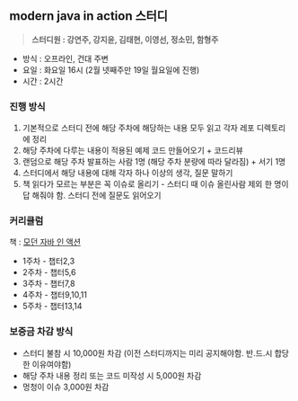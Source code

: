 ## modern java in action 스터디

> **스터디원 : 강연주, 강지윤, 김태현, 이영선, 정소민, 함형주**

* 방식 : 오프라인, 건대 주변
* 요일 : 화요일 16시 (2월 넷째주만 19일 월요일에 진행)
* 시간 : 2시간

### 진행 방식
1. 기본적으로 스터디 전에 해당 주차에 해당하는 내용 모두 읽고 각자 레포 디렉토리에 정리
2. 해당 주차에 다루는 내용이 적용된 예제 코드 만들어오기 + 코드리뷰
3. 랜덤으로 해당 주차 발표하는 사람 1명 (해당 주차 분량에 따라 달라짐) + 서기 1명
4. 스터디에서 해당 내용에 대해 각자 하나 이상의 생각, 질문 말하기
5. 책 읽다가 모르는 부분은 꼭 이슈로 올리기 - 스터디 때 이슈 올린사람 제외 한 명이 답 해줘야 함.
   스터디 전에 질문도 읽어오기

### 커리큘럼
책 : [모던 자바 인 액션](https://www.yes24.com/Product/Goods/77125987)
* 1주차 - 챕터2,3
* 2주차 - 챕터5,6
* 3주차 - 챕터7,8
* 4주차 - 챕터9,10,11
* 5주차 - 챕터13,14

### 보증금 차감 방식
* 스터디 불참 시 10,000원 차감 (이전 스터디까지는 미리 공지해야함. 반.드.시 합당한 이유여야함)
* 해당 주차 내용 정리 또는 코드 미작성 시 5,000원 차감
* 멍청이 이슈 3,000원 차감
